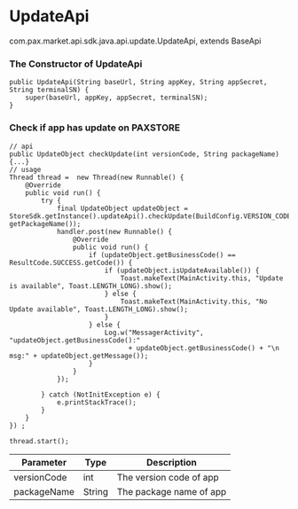 # UpdateApi

com.pax.market.api.sdk.java.api.update.UpdateApi, extends BaseApi

### The Constructor of UpdateApi

```
public UpdateApi(String baseUrl, String appKey, String appSecret, String terminalSN) {
    super(baseUrl, appKey, appSecret, terminalSN);
}
```

### Check if app has update on PAXSTORE

```
// api
public UpdateObject checkUpdate(int versionCode, String packageName) {...}
// usage
Thread thread =  new Thread(new Runnable() {
    @Override
    public void run() {
        try {
            final UpdateObject updateObject = StoreSdk.getInstance().updateApi().checkUpdate(BuildConfig.VERSION_CODE, getPackageName());
            handler.post(new Runnable() {
                @Override
                public void run() {
                    if (updateObject.getBusinessCode() == ResultCode.SUCCESS.getCode()) {
                        if (updateObject.isUpdateAvailable()) {
                            Toast.makeText(MainActivity.this, "Update is available", Toast.LENGTH_LONG).show();
                        } else {
                            Toast.makeText(MainActivity.this, "No Update available", Toast.LENGTH_LONG).show();
                        }
                    } else {
                        Log.w("MessagerActivity", "updateObject.getBusinessCode():"
                              + updateObject.getBusinessCode() + "\n msg:" + updateObject.getMessage());
                    }
                }
            });

        } catch (NotInitException e) {
            e.printStackTrace();
        }
    }
}) ;

thread.start();
```

| Parameter   | Type   | Description             |
| ----------- | ------ | ----------------------- |
| versionCode | int    | The version code of app |
| packageName | String | The package name of app |

